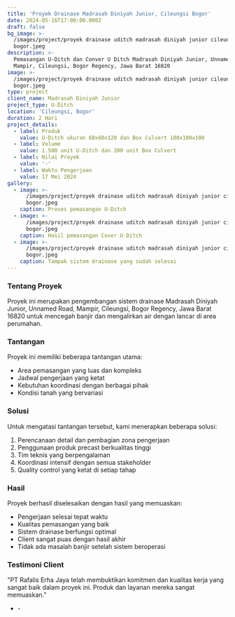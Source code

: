 ```yaml
---
title: 'Proyek Drainase Madrasah Diniyah Junior, Cileungsi Bogor'
date: 2024-05-16T17:00:00.000Z
draft: false
bg_image: >-
  /images/project/proyek drainase uditch madrasah diniyah junior cileungsi
  bogor.jpeg
description: >-
  Pemasangan U-Ditch dan Conver U Ditch Madrasah Diniyah Junior, Unnamed Road,
  Mampir, Cileungsi, Bogor Regency, Jawa Barat 16820
image: >-
  /images/project/proyek drainase uditch madrasah diniyah junior cileungsi
  bogor.jpeg
type: project
client_name: Madrasah Diniyah Junior
project_type: U-Ditch
location: 'Cileungsi, Bogor'
duration: 2 Hari
project_details:
  - label: Produk
    value: U-Ditch ukuran 60x60x120 dan Box Culvert 100x100x100
  - label: Volume
    value: 1.500 unit U-Ditch dan 200 unit Box Culvert
  - label: Nilai Proyek
    value: '-'
  - label: Waktu Pengerjaan
    value: 17 Mei 2024
gallery:
  - image: >-
      /images/project/proyek drainase uditch madrasah diniyah junior cileungsi
      bogor.jpeg
    caption: Proses pemasangan U-Ditch
  - image: >-
      /images/project/proyek drainase uditch madrasah diniyah junior cileungsi
      bogor.jpeg
    caption: Hasil pemasangan Cover U Ditch
  - image: >-
      /images/project/proyek drainase uditch madrasah diniyah junior cileungsi
      bogor.jpeg
    caption: Tampak sistem drainase yang sudah selesai
---
```


### Tentang Proyek

Proyek ini merupakan pengembangan sistem drainase Madrasah Diniyah Junior, Unnamed Road, Mampir, Cileungsi, Bogor Regency, Jawa Barat 16820 untuk mencegah banjir dan mengalirkan air dengan lancar di area perumahan.

### Tantangan

Proyek ini memiliki beberapa tantangan utama:

* Area pemasangan yang luas dan kompleks
* Jadwal pengerjaan yang ketat
* Kebutuhan koordinasi dengan berbagai pihak
* Kondisi tanah yang bervariasi

### Solusi

Untuk mengatasi tantangan tersebut, kami menerapkan beberapa solusi:

1. Perencanaan detail dan pembagian zona pengerjaan
2. Penggunaan produk precast berkualitas tinggi
3. Tim teknis yang berpengalaman
4. Koordinasi intensif dengan semua stakeholder
5. Quality control yang ketat di setiap tahap

### Hasil

Proyek berhasil diselesaikan dengan hasil yang memuaskan:

* Pengerjaan selesai tepat waktu
* Kualitas pemasangan yang baik
* Sistem drainase berfungsi optimal
* Client sangat puas dengan hasil akhir
* Tidak ada masalah banjir setelah sistem beroperasi

### Testimoni Client

"PT Rafalis Erha Jaya telah membuktikan komitmen dan kualitas kerja yang sangat baik dalam proyek ini. Produk dan layanan mereka sangat memuaskan."

* \-
